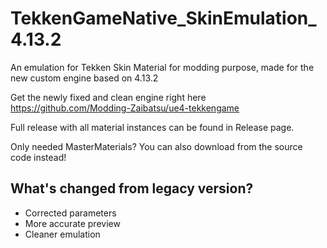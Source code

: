 # TekkenGameNative_SkinEmulation_4.13.2
An emulation for Tekken Skin Material for modding purpose, made for the new custom engine based on 4.13.2

Get the newly fixed and clean engine right here https://github.com/Modding-Zaibatsu/ue4-tekkengame

Full release with all material instances can be found in Release page. 

Only needed MasterMaterials? You can also download from the source code instead!

## What's changed from legacy version?
- Corrected parameters
- More accurate preview
- Cleaner emulation
 

